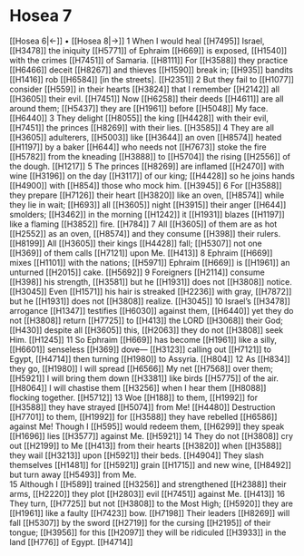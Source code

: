 # Hosea 7
[[Hosea 6|←]] • [[Hosea 8|→]]
1 When I would heal [[H7495]] Israel, [[H3478]] the iniquity [[H5771]] of Ephraim [[H669]] is exposed, [[H1540]] with the crimes [[H7451]] of Samaria. [[H8111]] For [[H3588]] they practice [[H6466]] deceit [[H8267]] and thieves [[H1590]] break in; [[H935]] bandits [[H1416]] rob [[H6584]] [in the streets]. [[H2351]] 
2 But they fail to [[H1077]] consider [[H559]] in their hearts [[H3824]] that I remember [[H2142]] all [[H3605]] their evil. [[H7451]] Now [[H6258]] their deeds [[H4611]] are all around them; [[H5437]] they are [[H1961]] before [[H5048]] My face. [[H6440]] 
3 They delight [[H8055]] the king [[H4428]] with their evil, [[H7451]] the princes [[H8269]] with their lies. [[H3585]] 
4 They are all [[H3605]] adulterers, [[H5003]] like [[H3644]] an oven [[H8574]] heated [[H1197]] by a baker [[H644]] who needs not [[H7673]] stoke the fire [[H5782]] from the kneading [[H3888]] to [[H5704]] the rising [[H2556]] of the dough. [[H1217]] 
5 The princes [[H8269]] are inflamed [[H2470]] with wine [[H3196]] on the day [[H3117]] of our king; [[H4428]] so he joins hands [[H4900]] with [[H854]] those who mock him. [[H3945]] 
6 For [[H3588]] they prepare [[H7126]] their heart [[H3820]] like an oven, [[H8574]] while they lie in wait; [[H693]] all [[H3605]] night [[H3915]] their anger [[H644]] smolders; [[H3462]] in the morning [[H1242]] it [[H1931]] blazes [[H1197]] like a flaming [[H3852]] fire. [[H784]] 
7 All [[H3605]] of them are as hot [[H2552]] as an oven, [[H8574]] and they consume [[H398]] their rulers. [[H8199]] All [[H3605]] their kings [[H4428]] fall; [[H5307]] not one [[H369]] of them  calls [[H7121]] upon Me. [[H413]] 
8 Ephraim [[H669]] mixes [[H1101]] with the nations; [[H5971]] Ephraim [[H669]] is [[H1961]] an unturned [[H2015]] cake. [[H5692]] 
9 Foreigners [[H2114]] consume [[H398]] his strength, [[H3581]] but he [[H1931]] does not [[H3808]] notice. [[H3045]] Even [[H1571]] his hair is streaked [[H2236]] with gray, [[H7872]] but he [[H1931]] does not [[H3808]] realize. [[H3045]] 
10 Israel’s [[H3478]] arrogance [[H1347]] testifies [[H6030]] against them, [[H6440]] yet they do not [[H3808]] return [[H7725]] to [[H413]] the LORD [[H3068]] their God; [[H430]] despite all [[H3605]] this, [[H2063]] they do not [[H3808]] seek Him. [[H1245]] 
11 So Ephraim [[H669]] has become [[H1961]] like a silly, [[H6601]] senseless [[H369]] dove— [[H3123]] calling out [[H7121]] to Egypt, [[H4714]] then turning [[H1980]] to Assyria. [[H804]] 
12 As [[H834]] they go, [[H1980]] I will spread [[H6566]] My net [[H7568]] over them; [[H5921]] I will bring them down [[H3381]] like birds [[H5775]] of the air. [[H8064]] I will chastise them [[H3256]] when I hear them [[H8088]] flocking together. [[H5712]] 
13 Woe [[H188]] to them, [[H1992]] for [[H3588]] they have strayed [[H5074]] from Me! [[H4480]] Destruction [[H7701]] to them, [[H1992]] for [[H3588]] they have rebelled [[H6586]] against Me!  Though I [[H595]] would redeem them, [[H6299]] they speak [[H1696]] lies [[H3577]] against Me. [[H5921]] 
14 They do not [[H3808]] cry out [[H2199]] to Me [[H413]] from their hearts [[H3820]] when [[H3588]] they wail [[H3213]] upon [[H5921]] their beds. [[H4904]] They slash themselves [[H1481]] for [[H5921]] grain [[H1715]] and new wine, [[H8492]] but turn away [[H5493]] from Me.  
15 Although I [[H589]] trained [[H3256]] and strengthened [[H2388]] their arms, [[H2220]] they plot [[H2803]] evil [[H7451]] against Me. [[H413]] 
16 They turn, [[H7725]] but not [[H3808]] to the Most High; [[H5920]] they are [[H1961]] like a faulty [[H7423]] bow. [[H7198]] Their leaders [[H8269]] will fall [[H5307]] by the sword [[H2719]] for the cursing [[H2195]] of their tongue; [[H3956]] for this [[H2097]] they will be ridiculed [[H3933]] in the land [[H776]] of Egypt. [[H4714]] 
